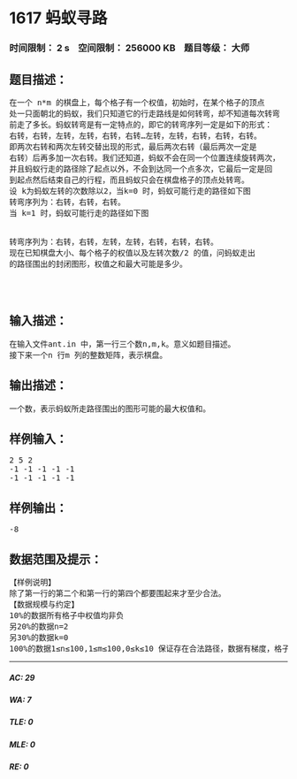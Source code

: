 # 1617 蚂蚁寻路   
### 时间限制： 2 s&nbsp;&nbsp;&nbsp;&nbsp;空间限制： 256000 KB&nbsp;&nbsp;&nbsp;&nbsp;题目等级： 大师  
## 题目描述：  

<pre>
在一个 n*m 的棋盘上，每个格子有一个权值，初始时，在某个格子的顶点  
处一只面朝北的蚂蚁，我们只知道它的行走路线是如何转弯，却不知道每次转弯  
前走了多长。蚂蚁转弯是有一定特点的，即它的转弯序列一定是如下的形式：  
右转，右转，左转，左转，右转，右转…左转，左转，右转，右转，右转。  
即两次右转和两次左转交替出现的形式，最后两次右转（最后两次一定是  
右转）后再多加一次右转。我们还知道，蚂蚁不会在同一个位置连续旋转两次，  
并且蚂蚁行走的路径除了起点以外，不会到达同一个点多次，它最后一定是回  
到起点然后结束自己的行程，而且蚂蚁只会在棋盘格子的顶点处转弯。  
设 k为蚂蚁左转的次数除以2，当k=0 时，蚂蚁可能行走的路径如下图
转弯序列为：右转，右转，右转。  
当 k=1 时，蚂蚁可能行走的路径如下图  
  

转弯序列为：右转，右转，左转，左转，右转，右转，右转。  
现在已知棋盘大小、每个格子的权值以及左转次数/2 的值，问蚂蚁走出  
的路径围出的封闭图形，权值之和最大可能是多少。
 
 

</pre>
  
  
## 输入描述：  

<pre>
在输入文件ant.in 中，第一行三个数n,m,k。意义如题目描述。  
接下来一个n 行m 列的整数矩阵，表示棋盘。
</pre>
  
  
## 输出描述：  

<pre>
一个数，表示蚂蚁所走路径围出的图形可能的最大权值和。
</pre>
  
  
## 样例输入：  

<pre>
2 5 2  
-1 -1 -1 -1 -1  
-1 -1 -1 -1 -1
</pre>
  
  
## 样例输出：  

<pre>
-8
</pre>
  
  
## 数据范围及提示：  

<pre>
【样例说明】  
除了第一行的第二个和第一行的第四个都要围起来才至少合法。  
【数据规模与约定】  
10%的数据所有格子中权值均非负  
另20%的数据n=2  
另30%的数据k=0  
100%的数据1≤n≤100,1≤m≤100,0≤k≤10 保证存在合法路径，数据有梯度，格子中每个元素的值绝对值不超过 10000
</pre>
  
  
***  

##### AC: 29  
##### WA: 7  
##### TLE: 0  
##### MLE: 0  
##### RE: 0  
